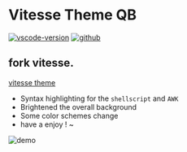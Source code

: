 # Vitesse Theme QB

[![vscode-version](https://img.shields.io/visual-studio-marketplace/v/Zhengqbbb.vitesse-qb-vscode-theme?logo=visualstudiocode)](https://marketplace.visualstudio.com/items?itemName=Zhengqbbb.vitesse-qb-vscode-theme)
[![github](https://img.shields.io/github/stars/zhengqbbb/vitesse-qb-vscode-theme?style=social)](https://github.com/Zhengqbbb/vitesse-qb-vscode-theme)

## fork vitesse.
[vitesse theme](https://github.com/antfu/vscode-theme-vitesse)

- Syntax highlighting for the `shellscript` and `AWK`
- Brightened the overall background
- Some color schemes change
- have a enjoy ! ~

![demo](https://user-images.githubusercontent.com/40693636/225110023-aca54267-dd59-46ac-b9bc-6ed8af8836be.png)
